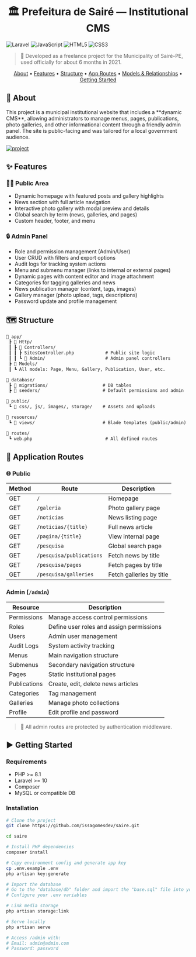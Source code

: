 <h1 align="center" style="font-weight: bold;">🏛️ Prefeitura de Sairé — Institutional CMS</h1>

![Laravel](https://img.shields.io/badge/laravel-%23FF2D20.svg?style=for-the-badge&logo=laravel&logoColor=white)
![JavaScript](https://img.shields.io/badge/javascript-%23000000.svg?style=for-the-badge&logo=javascript)
![HTML5](https://img.shields.io/badge/html5-%23E34F26.svg?style=for-the-badge&logo=html5&logoColor=white)
![CSS3](https://img.shields.io/badge/css3-%231572B6.svg?style=for-the-badge&logo=css3&logoColor=white)

> 📍 Developed as a freelance project for the Municipality of Sairé-PE, used officially for about 6 months in 2021.

<p align="center">
  <a href="#about">About</a> •
  <a href="#features">Features</a> •
  <a href="#structure">Structure</a> • 
  <a href="#routes">App Routes</a> • 
  <a href="#models--relationships">Models & Relationships</a> •
  <a href="#started">Getting Started</a>
</p>

<h2 id="about">📌 About</h2>

<p>
This project is a municipal institutional website that includes a **dynamic CMS**, allowing administrators to manage menus, pages, publications, photo galleries, and other informational content through a friendly admin panel. The site is public-facing and was tailored for a local government audience.
</p>

[![project](https://img.shields.io/badge/📱Visit_this_project-000?style=for-the-badge&logo=project)](https://byissa.tech/)


<h2 id="features">✨ Features</h2>

### 🧑‍💼 Public Area

- Dynamic homepage with featured posts and gallery highlights
- News section with full article navigation
- Interactive photo gallery with modal preview and details
- Global search by term (news, galleries, and pages)
- Custom header, footer, and menu

### 🔒 Admin Panel

- Role and permission management (Admin/User)
- User CRUD with filters and export options
- Audit logs for tracking system actions
- Menu and submenu manager (links to internal or external pages)
- Dynamic pages with content editor and image attachment
- Categories for tagging galleries and news
- News publication manager (content, tags, images)
- Gallery manager (photo upload, tags, descriptions)
- Password update and profile management

<h2 id="features">🗺️ Structure</h2>

```txt
📁 app/
 ┣ 📂 Http/
 ┃ ┣ 📂 Controllers/
 ┃ ┃ ┣ SitesController.php            # Public site logic
 ┃ ┃ ┗ 📂 Admin/                       # Admin panel controllers
 ┣ 📂 Models/
 ┃ ┗ All models: Page, Menu, Gallery, Publication, User, etc.

📁 database/
 ┣ 📂 migrations/                     # DB tables
 ┣ 📂 seeders/                        # Default permissions and admin

📁 public/
 ┗ 📂 css/, js/, images/, storage/    # Assets and uploads

📁 resources/
 ┗ 📂 views/                          # Blade templates (public/admin)

📁 routes/
 ┗ web.php                            # All defined routes
 ```

 <h2 id="routes">📍 Application Routes</h2>

 ### 🌐 Public

| Method | Route                              | Description                             |
|--------|-------------------------------------|-----------------------------------------|
| GET    | `/`                                 | Homepage                                 |
| GET    | `/galeria`                          | Photo gallery page                       |
| GET    | `/noticias`                         | News listing page                        |
| GET    | `/noticias/{title}`                 | Full news article                        |
| GET    | `/pagina/{title}`                   | View internal page                       |
| GET    | `/pesquisa`                         | Global search page                       |
| GET    | `/pesquisa/publications`            | Fetch news by title                      |
| GET    | `/pesquisa/pages`                   | Fetch pages by title                     |
| GET    | `/pesquisa/galleries`               | Fetch galleries by title                 |

### Admin (`/admin`)

| Resource      | Description                            |
|---------------|----------------------------------------|
| Permissions   | Manage access control permissions      |
| Roles         | Define user roles and assign permissions |
| Users         | Admin user management                  |
| Audit Logs    | System activity tracking               |
| Menus         | Main navigation structure              |
| Submenus      | Secondary navigation structure         |
| Pages         | Static institutional pages             |
| Publications  | Create, edit, delete news articles     |
| Categories    | Tag management                         |
| Galleries     | Manage photo collections               |
| Profile       | Edit profile and password              |

> 🔐 All admin routes are protected by authentication middleware.

<h2 id="started">▶️ Getting Started</h2>

### Requirements

- PHP >= 8.1
- Laravel >= 10
- Composer
- MySQL or compatible DB

### Installation

```bash
# Clone the project
git clone https://github.com/issagomesdev/saire.git

cd saire

# Install PHP dependencies
composer install

# Copy environment config and generate app key
cp .env.example .env
php artisan key:generate

# Import the database
# Go to the "database/db" folder and import the "base.sql" file into your database.
# Configure your .env variables

# Link media storage
php artisan storage:link

# Serve locally
php artisan serve

# Access /admin with:
# Email: admin@admin.com
# Password: password
```
